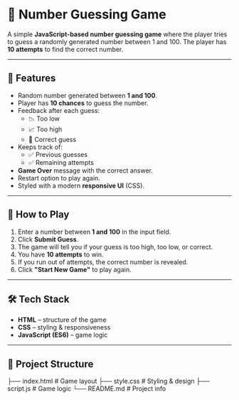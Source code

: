 
# 🎯 Number Guessing Game

A simple **JavaScript-based number guessing game** where the player tries to guess a randomly generated number between 1 and 100. The player has **10 attempts** to find the correct number.

---

## 📌 Features
- Random number generated between **1 and 100**.
- Player has **10 chances** to guess the number.
- Feedback after each guess:
  - 📉 Too low
  - 📈 Too high
  - 🎉 Correct guess
- Keeps track of:
  - ✅ Previous guesses
  - ✅ Remaining attempts
- **Game Over** message with the correct answer.
- Restart option to play again.
- Styled with a modern **responsive UI** (CSS).

---

## 🚀 How to Play
1. Enter a number between **1 and 100** in the input field.
2. Click **Submit Guess**.
3. The game will tell you if your guess is too high, too low, or correct.
4. You have **10 attempts** to win.
5. If you run out of attempts, the correct number is revealed.
6. Click **"Start New Game"** to play again.

---

## 🛠️ Tech Stack
- **HTML** – structure of the game  
- **CSS** – styling & responsiveness  
- **JavaScript (ES6)** – game logic  

---

## 📂 Project Structure
├── index.html # Game layout
├── style.css # Styling & design
├── script.js # Game logic
└── README.md # Project info
